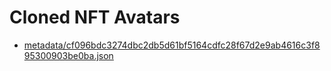 # Cloned NFT Avatars  

- [metadata/cf096bdc3274dbc2db5d61bf5164cdfc28f67d2e9ab4616c3f895300903be0ba.json](cf096bdc3274dbc2db5d61bf5164cdfc28f67d2e9ab4616c3f895300903be0ba.json)  



